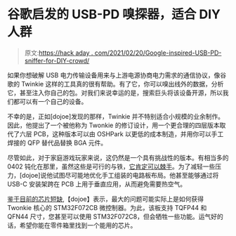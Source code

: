 # 谷歌启发的 USB-PD 嗅探器，适合 DIY 人群

> 原文:[https://hack aday . com/2021/02/20/Google-inspired-USB-PD-sniffer-for-DIY-crowd/](https://hackaday.com/2021/02/20/google-inspired-usb-pd-sniffer-for-the-diy-crowd/)

如果你想破解 USB 电力传输设备用来与上游电源协商电力需求的通信协议，像谷歌的 Twinkie 这样的工具真的很有帮助。有了它，你可以嗅出线外的数据，分析它，甚至注入你自己的包。对我们来说幸运的是，搜索巨头将该设备开源，所以我们都可以有一个自己的设备。

不幸的是，正如[dojoe]发现的那样，Twinkie 并不特别适合小规模的业余制作。因此，他提出了一个被他称为 Twonkie 的修订设计，用一个更合理的四层版本取代了六层 PCB，这种版本可以由 OSHPark 以更低的成本制造，并用你可以手工焊接的 QFP 替代品替换 BGA 元件。

尽管如此，对于家庭游戏玩家来说，这仍然是一个具有挑战性的版本。有相当多的 0402 钝化在那里，虽然这些是可行的与铁，[它肯定可以棘手](https://hackaday.com/2019/11/18/a-newbie-takes-the-smd-challenge-at-supercon/)。为了减轻一些压力，[dojoe]说他试图尽可能地优化手工组装的电路板布局。他甚至能够通过将 USB-C 安装架跨在 PCB 上用于垂直应用，从而避免需要热空气。

[鉴于目前的芯片短缺](https://hackaday.com/2021/01/18/pandemic-chip-shortages-are-shutting-down-automotive-production/),【dojoe】表示，最大的问题可能实际上是如何获得 Twonkie 核心的 STM32F072CB 微控制器。为此，该板支持 TQFP44 和 QFN44 尺寸，您甚至可以使用 STM32F072C8，但会牺牲一些功能。运气好的话，希望你能在零件箱里找到一个能用的芯片。